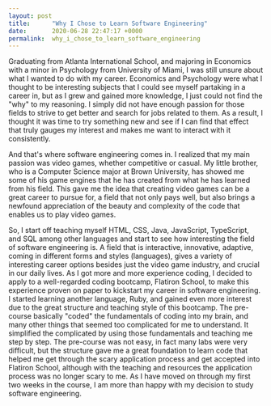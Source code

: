 ```yaml
---
layout: post
title:      "Why I Chose to Learn Software Engineering"
date:       2020-06-28 22:47:17 +0000
permalink:  why_i_chose_to_learn_software_engineering
---
```



Graduating from Atlanta International School, and majoring in Economics with a minor in Psychology from University of Miami, I was still unsure about what I wanted to do with my career. Economics and Psychology were what I thought to be interesting subjects that I could see myself partaking in a career in, but as I grew and gained more knowledge, I just could not find the "why" to my reasoning. I simply did not have enough passion for those fields to strive to get better and search for jobs related to them. As a result, I thought it was time to try something new and see if I can find that effect that truly gauges my interest and makes me want to interact with it consistently. 

And that's where software engineering comes in. I realized that my main passion was video games, whether competitive or casual. My little brother, who is a Computer Science major at Brown University, has showed me some of his game engines that he has created from what he has learned from his field. This gave me the idea that creating video games can be a great career to pursue for, a field that not only pays well, but also brings a newfound appreciation of the beauty and complexity of the code that enables us to play video games.

So, I start off teaching myself HTML, CSS, Java, JavaScript, TypeScript, and SQL among other languages and start to see how interesting the field of software engineering is. A field that is interactive, innovative, adaptive, coming in different forms and styles (languages), gives a variety of interesting career options besides just the video game industry, and crucial in our daily lives. As I got more and more experience coding, I decided to apply to a well-regarded coding bootcamp, Flatiron School, to make this experience proven on paper to kickstart my career in software engineering. I started learning another language, Ruby, and gained even more interest due to the great structure and teaching style of this bootcamp. The pre-course basically "coded" the fundamentals of coding into my brain, and many other things that seemed too complicated for me to understand. It simplified the complicated by using those fundamentals and teaching me step by step. The pre-course was not easy, in fact many labs were very difficult, but the structure gave me a great foundation to learn code that helped me get through the scary application process and get accepted into Flatiron School, although with the teaching and resources the application process was no longer scary to me. As I have moved on through my first two weeks in the course, I am more than happy with my decision to study software engineering.

